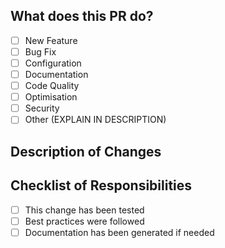 ## What does this PR do?
- [ ] New Feature
- [ ] Bug Fix
- [ ] Configuration
- [ ] Documentation
- [ ] Code Quality
- [ ] Optimisation
- [ ] Security
- [ ] Other (EXPLAIN IN DESCRIPTION)

## Description of Changes


## Checklist of Responsibilities
- [ ] This change has been tested
- [ ] Best practices were followed
- [ ] Documentation has been generated if needed
